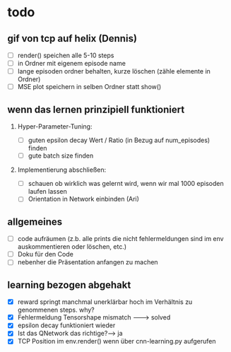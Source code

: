 # todo

## gif von tcp auf helix (Dennis)

- [ ] render() speichen alle 5-10 steps
- [ ] in Ordner mit eigenem episode name
- [ ] lange episoden ordner behalten, kurze löschen (zähle elemente in Ordner)
- [ ] MSE plot speichern in selben Ordner statt show()

## wenn das lernen prinzipiell funktioniert

1) Hyper-Parameter-Tuning:

    - [ ] guten epsilon decay Wert / Ratio (in Bezug auf num_episodes) finden
    - [ ] gute batch size finden

2) Implementierung abschließen:

    - [ ] schauen ob wirklich was gelernt wird, wenn wir mal 1000 episoden laufen lassen
    - [ ] Orientation in Network einbinden (Ari)

## allgemeines

- [ ] code aufräumen (z.b. alle prints die nicht fehlermeldungen sind im env auskommentieren oder löschen, etc.)
- [ ] Doku für den Code
- [ ] nebenher die Präsentation anfangen zu machen

## learning bezogen abgehakt

- [x] reward springt manchmal unerklärbar hoch im Verhältnis zu genommenen steps. why?
- [x] Fehlermeldung Tensorshape mismatch ---> solved
- [x] epsilon decay funktioniert wieder
- [x] Ist das QNetwork das richtige?--> ja
- [x] TCP Position im env.render() wenn über cnn-learning.py aufgerufen
